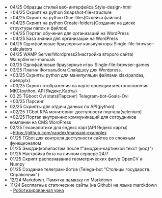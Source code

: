 + 04/25 Образцы стилей веб-интерфейса Style-design-html
+ =04/25 Скрипт на python Snapshot-file-structure
+ =04/25 Скрипт на python Glue-files(Склейка файлов)
+ =04/25 Скрипт на python Create-folders(Создание на диске структуры папок и файлов)
+ =04/25 Портал обучения для организаций на WordPress
+ =04/25 База знаний для организации на WordPress 
+ 04/25 Однофайловые браузерные калькуляторы Single-file-browser-calculators
+ 04/25 WAMP Server/Wordpress2(настройка второго сайта) WampServer-manuals
+ 03/25 Однофайловые браузерные игры Single-file-browser-games
+ 03/25 Плагин Фотоальбом Слайдшоу для Wordpress.
+ =03/25 Скрипты python для манипуляции файлами xlsx(pandas, openpylx)
+ =03/25 Скрипт отображения на карте проекции местоположения МКС(python, API Яндекс.Карты)
+ 03.25 TGboot Ovi stats(Парсинг) Telegram-bot-Goals-Ovi
+ =03/25 Парсинг
+ 02/25 Скрипты для отдачи данных по API(python)
+ =02/25 TGbot RPA мониторинг доступности портала(selenium)
+ =02/25 Портал внутренних коммуникаций для сотрудников компании на CMS WordPress
+ 02/25 Геоаналитики для яндекс карт(API Яндекс карты) ~https://github.com/yandex/mapsapi-examples
+ 01/25 TGbot для контроля доступности сайтов со сложным функционалом 
+ 01/25 Эмодзи(копипастим после f"эмоджи-картинкой текст {код}")  
+ 01/25 Настройка бота на личном сервере 24/7
+ 01/25 Скрипт распознавание геометрических фигур OpenCV и Numpy
+ 01/25 Создание телеграм-ботов (Telega-bot "Столицы государств. Справочник")
+ 12/24 Markdown. Памятка [памятку](https://leorodx.github.io/Markdown/) по Markdown
+ 11/24 Бесплатные статические сайты (на Github) на языке marckdown - [Роботизированная урна](https://leorodx.github.io/RoboUrn)
